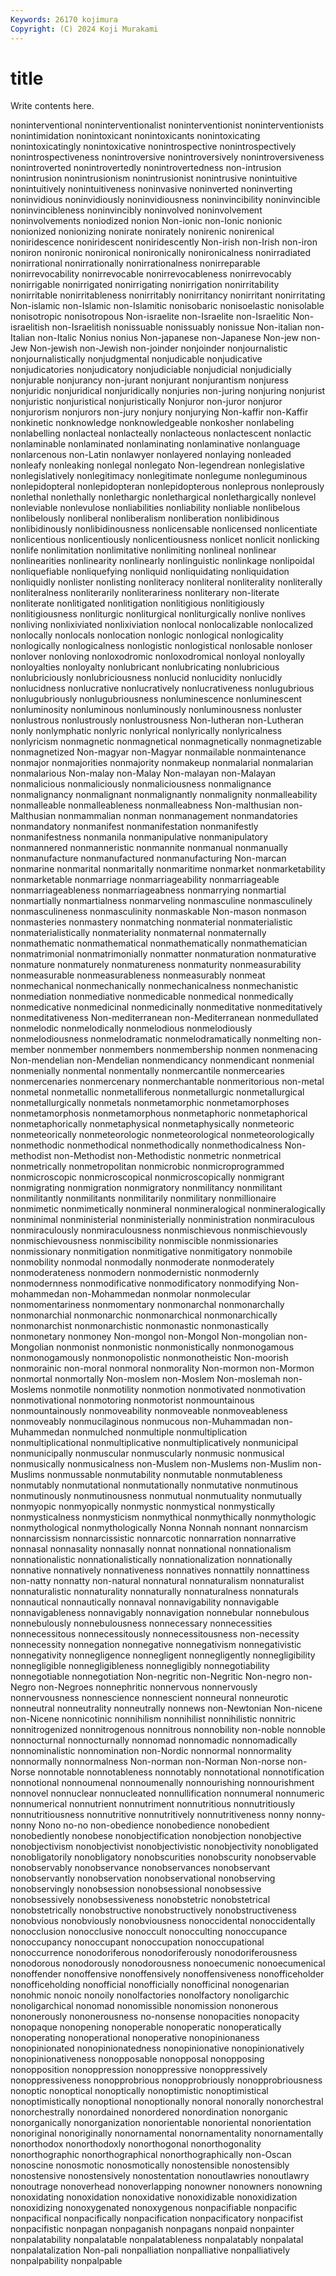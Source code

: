```yaml
---
Keywords: 26170 kojimura
Copyright: (C) 2024 Koji Murakami
---
```


# title

Write contents here.



 noninterventional noninterventionalist noninterventionist noninterventionists nonintimidation
nonintoxicant nonintoxicants nonintoxicating nonintoxicatingly nonintoxicative nonintrospective nonintrospectively nonintrospectiveness nonintroversive nonintroversively
nonintroversiveness nonintroverted nonintrovertedly nonintrovertedness non-intrusion nonintrusion nonintrusionism nonintrusionist nonintrusive nonintuitive
nonintuitively nonintuitiveness noninvasive noninverted noninverting noninvidious noninvidiously noninvidiousness noninvincibility noninvincible
noninvincibleness noninvincibly noninvolved noninvolvement noninvolvements noniodized nonion Non-ionic non-Ionic nonionic
nonionized nonionizing nonirate nonirately nonirenic nonirenical noniridescence noniridescent noniridescently Non-irish
non-Irish non-iron noniron nonironic nonironical nonironically nonironicalness nonirradiated nonirrational nonirrationally
nonirrationalness nonirreparable nonirrevocability nonirrevocable nonirrevocableness nonirrevocably nonirrigable nonirrigated nonirrigating nonirrigation
nonirritability nonirritable nonirritableness nonirritably nonirritancy nonirritant nonirritating Non-islamic non-Islamic non-Islamitic
nonisobaric nonisoelastic nonisolable nonisotropic nonisotropous Non-israelite non-Israelite non-Israelitic Non-israelitish non-Israelitish
nonissuable nonissuably nonissue Non-italian non-Italian non-Italic Nonius nonius Non-japanese non-Japanese
Non-jew non-Jew Non-jewish non-Jewish non-joinder nonjoinder nonjournalistic nonjournalistically nonjudgmental nonjudicable
nonjudicative nonjudicatories nonjudicatory nonjudiciable nonjudicial nonjudicially nonjurable nonjurancy non-jurant nonjurant
nonjurantism nonjuress nonjuridic nonjuridical nonjuridically nonjuries non-juring nonjuring nonjurist nonjuristic
nonjuristical nonjuristically Nonjuror non-juror nonjuror nonjurorism nonjurors non-jury nonjury nonjurying
Non-kaffir non-Kaffir nonkinetic nonknowledge nonknowledgeable nonkosher nonlabeling nonlabelling nonlacteal nonlacteally
nonlacteous nonlactescent nonlactic nonlaminable nonlaminated nonlaminating nonlaminative nonlanguage nonlarcenous non-Latin
nonlawyer nonlayered nonlaying nonleaded nonleafy nonleaking nonlegal nonlegato Non-legendrean nonlegislative
nonlegislatively nonlegitimacy nonlegitimate nonlegume nonleguminous nonlepidopteral nonlepidopteran nonlepidopterous nonleprous nonleprously
nonlethal nonlethally nonlethargic nonlethargical nonlethargically nonlevel nonleviable nonlevulose nonliabilities nonliability
nonliable nonlibelous nonlibelously nonliberal nonliberalism nonliberation nonlibidinous nonlibidinously nonlibidinousness nonlicensable
nonlicensed nonlicentiate nonlicentious nonlicentiously nonlicentiousness nonlicet nonlicit nonlicking nonlife nonlimitation
nonlimitative nonlimiting nonlineal nonlinear nonlinearities nonlinearity nonlinearly nonlinguistic nonlinkage nonlipoidal
nonliquefiable nonliquefying nonliquid nonliquidating nonliquidation nonliquidly nonlister nonlisting nonliteracy nonliteral
nonliterality nonliterally nonliteralness nonliterarily nonliterariness nonliterary non-literate nonliterate nonlitigated nonlitigation
nonlitigious nonlitigiously nonlitigiousness nonliturgic nonliturgical nonliturgically nonlive nonlives nonliving nonlixiviated
nonlixiviation nonlocal nonlocalizable nonlocalized nonlocally nonlocals nonlocation nonlogic nonlogical nonlogicality
nonlogically nonlogicalness nonlogistic nonlogistical nonlosable nonloser nonlover nonloving nonloxodromic nonloxodromical
nonloyal nonloyally nonloyalties nonloyalty nonlubricant nonlubricating nonlubricious nonlubriciously nonlubriciousness nonlucid
nonlucidity nonlucidly nonlucidness nonlucrative nonlucratively nonlucrativeness nonlugubrious nonlugubriously nonlugubriousness nonluminescence
nonluminescent nonluminosity nonluminous nonluminously nonluminousness nonluster nonlustrous nonlustrously nonlustrousness Non-lutheran
non-Lutheran nonly nonlymphatic nonlyric nonlyrical nonlyrically nonlyricalness nonlyricism nonmagnetic nonmagnetical
nonmagnetically nonmagnetizable nonmagnetized Non-magyar non-Magyar nonmailable nonmaintenance nonmajor nonmajorities nonmajority
nonmakeup nonmalarial nonmalarian nonmalarious Non-malay non-Malay Non-malayan non-Malayan nonmalicious nonmaliciously
nonmaliciousness nonmalignance nonmalignancy nonmalignant nonmalignantly nonmalignity nonmalleability nonmalleable nonmalleableness nonmalleabness
Non-malthusian non-Malthusian nonmammalian nonman nonmanagement nonmandatories nonmandatory nonmanifest nonmanifestation nonmanifestly
nonmanifestness nonmanila nonmanipulative nonmanipulatory nonmannered nonmanneristic nonmannite nonmanual nonmanually nonmanufacture
nonmanufactured nonmanufacturing Non-marcan nonmarine nonmarital nonmaritally nonmaritime nonmarket nonmarketability nonmarketable
nonmarriage nonmarriageability nonmarriageable nonmarriageableness nonmarriageabness nonmarrying nonmartial nonmartially nonmartialness nonmarveling
nonmasculine nonmasculinely nonmasculineness nonmasculinity nonmaskable Non-mason nonmason nonmasteries nonmastery nonmatching
nonmaterial nonmaterialistic nonmaterialistically nonmateriality nonmaternal nonmaternally nonmathematic nonmathematical nonmathematically nonmathematician
nonmatrimonial nonmatrimonially nonmatter nonmaturation nonmaturative nonmature nonmaturely nonmatureness nonmaturity nonmeasurability
nonmeasurable nonmeasurableness nonmeasurably nonmeat nonmechanical nonmechanically nonmechanicalness nonmechanistic nonmediation nonmediative
nonmedicable nonmedical nonmedically nonmedicative nonmedicinal nonmedicinally nonmeditative nonmeditatively nonmeditativeness Non-mediterranean
non-Mediterranean nonmedullated nonmelodic nonmelodically nonmelodious nonmelodiously nonmelodiousness nonmelodramatic nonmelodramatically nonmelting
non-member nonmember nonmembers nonmembership nonmen nonmenacing Non-mendelian non-Mendelian nonmendicancy nonmendicant
nonmenial nonmenially nonmental nonmentally nonmercantile nonmercearies nonmercenaries nonmercenary nonmerchantable nonmeritorious
non-metal nonmetal nonmetallic nonmetalliferous nonmetallurgic nonmetallurgical nonmetallurgically nonmetals nonmetamorphic nonmetamorphoses
nonmetamorphosis nonmetamorphous nonmetaphoric nonmetaphorical nonmetaphorically nonmetaphysical nonmetaphysically nonmeteoric nonmeteorically nonmeteorologic
nonmeteorological nonmeteorologically nonmethodic nonmethodical nonmethodically nonmethodicalness Non-methodist non-Methodist non-Methodistic nonmetric
nonmetrical nonmetrically nonmetropolitan nonmicrobic nonmicroprogrammed nonmicroscopic nonmicroscopical nonmicroscopically nonmigrant nonmigrating
nonmigration nonmigratory nonmilitancy nonmilitant nonmilitantly nonmilitants nonmilitarily nonmilitary nonmillionaire nonmimetic
nonmimetically nonmineral nonmineralogical nonmineralogically nonminimal nonministerial nonministerially nonministration nonmiraculous nonmiraculously
nonmiraculousness nonmischievous nonmischievously nonmischievousness nonmiscibility nonmiscible nonmissionaries nonmissionary nonmitigation nonmitigative
nonmitigatory nonmobile nonmobility nonmodal nonmodally nonmoderate nonmoderately nonmoderateness nonmodern nonmodernistic
nonmodernly nonmodernness nonmodificative nonmodificatory nonmodifying Non-mohammedan non-Mohammedan nonmolar nonmolecular nonmomentariness
nonmomentary nonmonarchal nonmonarchally nonmonarchial nonmonarchic nonmonarchical nonmonarchically nonmonarchist nonmonarchistic nonmonastic
nonmonastically nonmonetary nonmoney Non-mongol non-Mongol Non-mongolian non-Mongolian nonmonist nonmonistic nonmonistically
nonmonogamous nonmonogamously nonmonopolistic nonmonotheistic Non-moorish nonmorainic non-moral nonmoral nonmorality Non-mormon
non-Mormon nonmortal nonmortally Non-moslem non-Moslem Non-moslemah non-Moslems nonmotile nonmotility nonmotion
nonmotivated nonmotivation nonmotivational nonmotoring nonmotorist nonmountainous nonmountainously nonmoveability nonmoveable nonmoveableness
nonmoveably nonmucilaginous nonmucous non-Muhammadan non-Muhammedan nonmulched nonmultiple nonmultiplication nonmultiplicational nonmultiplicative
nonmultiplicatively nonmunicipal nonmunicipally nonmuscular nonmuscularly nonmusic nonmusical nonmusically nonmusicalness non-Muslem
non-Muslems non-Muslim non-Muslims nonmussable nonmutability nonmutable nonmutableness nonmutably nonmutational nonmutationally
nonmutative nonmutinous nonmutinously nonmutinousness nonmutual nonmutuality nonmutually nonmyopic nonmyopically nonmystic
nonmystical nonmystically nonmysticalness nonmysticism nonmythical nonmythically nonmythologic nonmythological nonmythologically Nonna
Nonnah nonnant nonnarcism nonnarcissism nonnarcissistic nonnarcotic nonnarration nonnarrative nonnasal nonnasality
nonnasally nonnat nonnational nonnationalism nonnationalistic nonnationalistically nonnationalization nonnationally nonnative nonnatively
nonnativeness nonnatives nonnattily nonnattiness non-natty nonnatty non-natural nonnatural nonnaturalism nonnaturalist
nonnaturalistic nonnaturality nonnaturally nonnaturalness nonnaturals nonnautical nonnautically nonnaval nonnavigability nonnavigable
nonnavigableness nonnavigably nonnavigation nonnebular nonnebulous nonnebulously nonnebulousness nonnecessary nonnecessities nonnecessitous
nonnecessitously nonnecessitousness non-necessity nonnecessity nonnegation nonnegative nonnegativism nonnegativistic nonnegativity nonnegligence
nonnegligent nonnegligently nonnegligibility nonnegligible nonnegligibleness nonnegligibly nonnegotiability nonnegotiable nonnegotiation Non-negritic
non-Negritic Non-negro non-Negro non-Negroes nonnephritic nonnervous nonnervously nonnervousness nonnescience nonnescient
nonneural nonneurotic nonneutral nonneutrality nonneutrally nonnews non-Newtonian Non-nicene non-Nicene nonnicotinic
nonnihilism nonnihilist nonnihilistic nonnitric nonnitrogenized nonnitrogenous nonnitrous nonnobility non-noble nonnoble
nonnocturnal nonnocturnally nonnomad nonnomadic nonnomadically nonnominalistic nonnomination non-Nordic nonnormal nonnormality
nonnormally nonnormalness Non-norman non-Norman Non-norse non-Norse nonnotable nonnotableness nonnotably nonnotational
nonnotification nonnotional nonnoumenal nonnoumenally nonnourishing nonnourishment nonnovel nonnuclear nonnucleated nonnullification
nonnumeral nonnumeric nonnumerical nonnutrient nonnutriment nonnutritious nonnutritiously nonnutritiousness nonnutritive nonnutritively
nonnutritiveness nonny nonny-nonny Nono no-no non-obedience nonobedience nonobedient nonobediently nonobese
nonobjectification nonobjection nonobjective nonobjectivism nonobjectivist nonobjectivistic nonobjectivity nonobligated nonobligatorily nonobligatory
nonobscurities nonobscurity nonobservable nonobservably nonobservance nonobservances nonobservant nonobservantly nonobservation nonobservational
nonobserving nonobservingly nonobsession nonobsessional nonobsessive nonobsessively nonobsessiveness nonobstetric nonobstetrical nonobstetrically
nonobstructive nonobstructively nonobstructiveness nonobvious nonobviously nonobviousness nonoccidental nonoccidentally nonocclusion nonocclusive
nonoccult nonocculting nonoccupance nonoccupancy nonoccupant nonoccupation nonoccupational nonoccurrence nonodoriferous nonodoriferously
nonodoriferousness nonodorous nonodorously nonodorousness nonoecumenic nonoecumenical nonoffender nonoffensive nonoffensively nonoffensiveness
nonofficeholder nonofficeholding nonofficial nonofficially nonofficinal nonogenarian nonohmic nonoic nonoily nonolfactories
nonolfactory nonoligarchic nonoligarchical nonomad nonomissible nonomission nononerous nononerously nononerousness no-nonsense
nonopacities nonopacity nonopaque nonopening nonoperable nonoperatic nonoperatically nonoperating nonoperational nonoperative
nonopinionaness nonopinionated nonopinionatedness nonopinionative nonopinionatively nonopinionativeness nonopposable nonopposal nonopposing nonopposition
nonoppression nonoppressive nonoppressively nonoppressiveness nonopprobrious nonopprobriously nonopprobriousness nonoptic nonoptical nonoptically
nonoptimistic nonoptimistical nonoptimistically nonoptional nonoptionally nonoral nonorally nonorchestral nonorchestrally nonordained
nonordered nonordination nonorganic nonorganically nonorganization nonorientable nonoriental nonorientation nonoriginal nonoriginally
nonornamental nonornamentality nonornamentally nonorthodox nonorthodoxly nonorthogonal nonorthogonality nonorthographic nonorthographical nonorthographically
non-Oscan nonoscine nonosmotic nonosmotically nonostensible nonostensibly nonostensive nonostensively nonostentation nonoutlawries
nonoutlawry nonoutrage nonoverhead nonoverlapping nonowner nonowners nonowning nonoxidating nonoxidation nonoxidative
nonoxidizable nonoxidization nonoxidizing nonoxygenated nonoxygenous nonpacifiable nonpacific nonpacifical nonpacifically nonpacification
nonpacificatory nonpacifist nonpacifistic nonpagan nonpaganish nonpagans nonpaid nonpainter nonpalatability nonpalatable
nonpalatableness nonpalatably nonpalatal nonpalatalization Non-pali nonpalliation nonpalliative nonpalliatively nonpalpability nonpalpable
